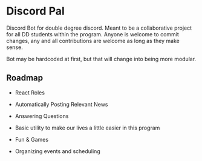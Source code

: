 # Discord Pal
Discord Bot for double degree discord. Meant to be a collaborative project for all DD students within the program. Anyone is welcome to commit changes, any and all contributions are welcome as long as they make sense.

Bot may be hardcoded at first, but that will change into being more modular.

## Roadmap

- React Roles

- Automatically Posting Relevant News

- Answering Questions

- Basic utility to make our lives a little easier in this program

- Fun & Games

- Organizing events and scheduling
